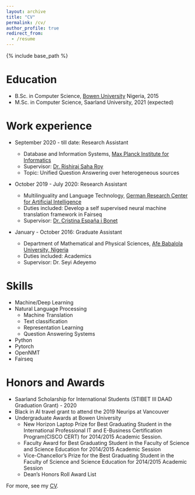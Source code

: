 ```yaml
---
layout: archive
title: "CV"
permalink: /cv/
author_profile: true
redirect_from:
  - /resume
---
```


{% include base_path %}

Education
======
* B.Sc. in Computer Science, <a href="https://bowen.edu.ng/">Bowen University</a> Nigeria, 2015
* M.Sc. in Computer Science, Saarland University, 2021 (expected)

Work experience
======
* September 2020 - till date: Research Assistant
  * Database and Information Systems, <a href = "https://www.mpi-inf.mpg.de/departments/databases-and-information-systems/">Max Planck Institute for Informatics</a>
  * Supervisor: <a href="http://people.mpi-inf.mpg.de/~rsaharo/">Dr. Rishiraj Saha Roy</a>
  * Topic: Unified Question Answering over heterogeneous sources

* October 2019 - July 2020: Research Assistant
  * Multilinguality and Language Technology, <a href = "https://www.dfki.de/en/web/research/research-departments/multilinguality-and-language-technology/team-mlt/">German Research Center for Artificial Intelligence</a>
  * Duties included: Develop a self supervised neural machine translation framework in Fairseq
  * Supervisor: <a href="https://www.cs.upc.edu/~cristinae">Dr. Cristina España i Bonet</a>


* January - October 2016: Graduate Assistant
  * Department of Mathematical and Physical Sciences, <a href="http://www.abuad.edu.ng">Afe Babalola University, Nigeria </a>
  * Duties included: Academics
  * Supervisor: Dr. Seyi Adeyemo
  
Skills
======
* Machine/Deep Learning 
* Natural Language Processing
  * Machine Translation
  * Text classification
  * Representation Learning
  * Question Answering Systems
* Python
* Pytorch
* OpenNMT
* Fairseq

Honors and Awards
======
* Saarland Scholarship for International Students (STIBET III DAAD Graduation Grant) - 2020
* Black in AI travel grant to attend the 2019 Neurips at Vancouver 
* Undergraduate Awards at Bowen University
  * New Horizon Laptop Prize for Best Graduating Student in the International Professional IT and E-Business Certification Program(CISCO CERT) for 2014/2015 Academic Session.
  * Faculty Award for Best Graduating Student in the Faculty of Science and Science Education for 2014/2015 Academic Session
  * Vice-Chancellor’s Prize for the Best Graduating Student in the Faculty of Science and Science Education for 2014/2015 Academic Session
  * Dean’s Honors Roll Award List

For more, see my <a href="../files/ALABI_Jesujoba__CV.pdf">CV</a>.
